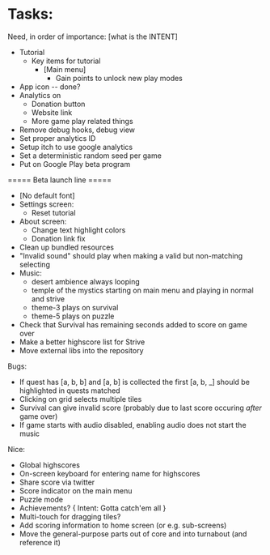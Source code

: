 
# Tasks:

Need, in order of importance: [what is the INTENT]
* Tutorial
    * Key items for tutorial
        * [Main menu]
            * Gain points to unlock new play modes
* App icon -- done?
* Analytics on 
    * Donation button
    * Website link
    * More game play related things
* Remove debug hooks, debug view
* Set proper analytics ID
* Setup itch to use google analytics
* Set a deterministic random seed per game
* Put on Google Play beta program

===== Beta launch line =====

* [No default font]
* Settings screen:
    * Reset tutorial
* About screen:
    * Change text highlight colors
    * Donation link fix
* Clean up bundled resources
* "Invalid sound" should play when making a valid but non-matching selecting
* Music:
    * desert ambience always looping
    * temple of the mystics starting on main menu and playing in normal and strive
    * theme-3 plays on survival
    * theme-5 plays on puzzle
* Check that Survival has remaining seconds added to score on game over
* Make a better highscore list for Strive
* Move external libs into the repository

Bugs:
* If quest has [a, b, b] and [a, b] is collected the first [a, b, _] should be highlighted in quests matched
* Clicking on grid selects multiple tiles
* Survival can give invalid score (probably due to last score occuring _after_ game over)
* If game starts with audio disabled, enabling audio does not start the music

Nice:
* Global highscores
* On-screen keyboard for entering name for highscores
* Share score via twitter
* Score indicator on the main menu
* Puzzle mode
* Achievements? { Intent: Gotta catch'em all }
* Multi-touch for dragging tiles?
* Add scoring information to home screen (or e.g. sub-screens)
* Move the general-purpose parts out of core and into turnabout (and reference it)
